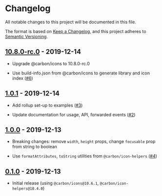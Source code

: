# Changelog

All notable changes to this project will be documented in this file.

The format is based on [Keep a Changelog](https://keepachangelog.com/en/1.0.0/),
and this project adheres to [Semantic Versioning](https://semver.org/spec/v2.0.0.html).

## [10.8.0-rc.0](https://github.com/IBM/carbon-icons-svelte/releases/tag/v10.8.0-rc.0) - 2019-12-14

- Upgrade @carbon/icons to 10.8.0-rc.0

- Use build-info.json from @carbon/icons to generate library and icon index
  ([#6](https://github.com/IBM/carbon-icons-svelte/issues/6))

## [1.0.1](https://github.com/IBM/carbon-icons-svelte/releases/tag/v1.0.1) - 2019-12-14

- Add rollup set-up to examples
  ([#3](https://github.com/IBM/carbon-icons-svelte/issues/3))

- Update documentation for usage, API, forwarded events
  ([#2](https://github.com/IBM/carbon-icons-svelte/issues/2))

## [1.0.0](https://github.com/IBM/carbon-icons-svelte/releases/tag/v1.0.0) - 2019-12-13

- Breaking changes: remove `width`, `height` props, change `focusable` prop from string to boolean

- Use `formatAttributes`, `toString` utilities from `@carbon/icon-helpers`
  ([#4](https://github.com/IBM/carbon-icons-svelte/issues/4))

## [0.1.0](https://github.com/IBM/carbon-icons-svelte/releases/tag/v0.1.0) - 2019-12-13

- Initial release (using `@carbon/icons@10.6.1`, `@carbon/icon-helpers@10.4.0`)
